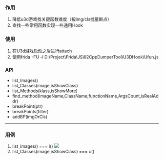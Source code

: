 
### 作用
1. 降低u3d游戏找关键函数难度（按img/cls批量断点）
2. 查找一些常用函数实现一些通用Hook

### 使用
1. 在U3d游戏启动之后进行attach
2. 使用frida -FU -l D:\Project\Frida\JS\Il2CppDumperTool\U3DHook\Ufun.js

### API

- list_Images()
- list_Classes(image,isShowClass)
- list_Methods(klass,isShowMore)
- find_method(ImageName,ClassName,functionName,ArgsCount,isRealAddr)
- breakPoint(ptr)
- breakPoints(filter)
- addBP(imgOrCls)

---

### 用例
1. list_Images()   ===   i()
   ![](https://github.com/axhlzy/Il2CppDumperTool/blob/master/imgs/u3d_0.png)
2. list_Classes(image,isShowClass)   ===   c()